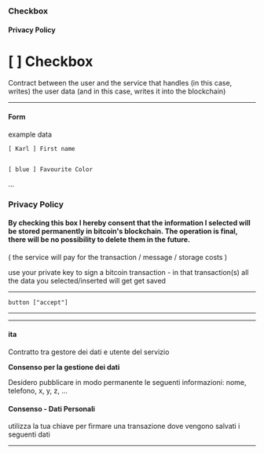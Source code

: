 ### Checkbox 
#### Privacy Policy

# [ ] Checkbox 

Contract between the user and the service that handles (in this case, writes) the user data (and in this case, writes it into the blockchain)

---

#### Form

example data

    [ Karl ] First name


    [ blue ] Favourite Color 

...

### Privacy Policy

#### **By checking this box I hereby consent that the information I selected will be stored permanently in bitcoin's blockchain. The operation is final, there will be no possibility to delete them in the future.**


( the service will pay for the transaction / message / storage costs ) 

use your private key to sign a bitcoin transaction - in that transaction(s) all the data you selected/inserted will get get saved

---

    button ["accept"]

---

---

#### ita

Contratto tra gestore dei dati e utente del servizio 

**Consenso per la gestione dei dati**

Desidero pubblicare in modo permanente le seguenti informazioni: nome, telefono, x, y, z, ... 

#### Consenso - Dati Personali

utilizza la tua chiave per firmare una transazione dove vengono salvati i seguenti dati


---


